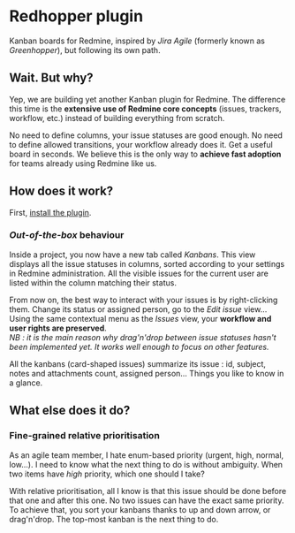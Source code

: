 # Redhopper plugin

Kanban boards for Redmine, inspired by *Jira Agile* (formerly known as *Greenhopper*), but following its own path.

## Wait. But why?

Yep, we are building yet another Kanban plugin for Redmine. The difference this time is the **extensive use of Redmine core concepts** (issues, trackers, workflow, etc.) instead of building everything from scratch.

No need to define columns, your issue statuses are good enough. No need to define allowed transitions, your workflow already does it. Get a useful board in seconds. We believe this is the only way to **achieve fast adoption** for teams already using Redmine like us.

## How does it work?

First, [install the plugin](http://www.redmine.org/projects/redmine/wiki/Plugins#Installing-a-plugin).

### *Out-of-the-box* behaviour

Inside a project, you now have a new tab called *Kanbans*. This view displays all the issue statuses in columns, sorted according to your settings in Redmine administration. All the visible issues for the current user are listed within the column matching their status.

From now on, the best way to interact with your issues is by right-clicking them. Change its status or assigned person, go to the *Edit issue* view… Using the same contextual menu as the *Issues* view, your **workflow and user rights are preserved**.  
*NB : it is the main reason why drag'n'drop between issue statuses hasn't been implemented yet. It works well enough to focus on other features.*

All the kanbans (card-shaped issues) summarize its issue : id, subject, notes and attachments count, assigned person… Things you like to know in a glance.

## What else does it do?

### Fine-grained relative prioritisation

As an agile team member, I hate enum-based priority (urgent, high, normal, low…). I need to know what the next thing to do is without ambiguity. When two items have *high* priority, which one should I take?

With relative prioritisation, all I know is that this issue should be done before that one and after this one. No two issues can have the exact same priority. To achieve that, you sort your kanbans thanks to up and down arrow, or drag'n'drop. The top-most kanban is the next thing to do.
